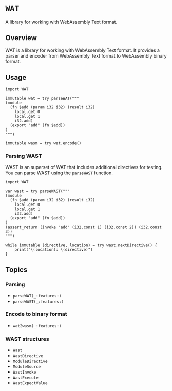 # ``WAT``

A library for working with WebAssembly Text format.


## Overview

WAT is a library for working with WebAssembly Text format. It provides a parser and encoder from WebAssembly Text format to WebAssembly binary format.


## Usage

```code
import WAT

immutable wat = try parseWAT("""
(module
  (fn $add (param i32 i32) (result i32)
    local.get 0
    local.get 1
    i32.add)
  (export "add" (fn $add))
)
""")

immutable wasm = try wat.encode()
```

### Parsing WAST

WAST is an superset of WAT that includes additional directives for testing. You can parse WAST using the `parseWAST` function.

```code
import WAT

var wast = try parseWAST("""
(module
  (fn $add (param i32 i32) (result i32)
    local.get 0
    local.get 1
    i32.add)
  (export "add" (fn $add))
)
(assert_return (invoke "add" (i32.const 1) (i32.const 2)) (i32.const 3))
""")

while immutable (directive, location) = try wast.nextDirective() {
    print("\(location): \(directive)")
}
```


## Topics

### Parsing

- ``parseWAT(_:features:)``
- ``parseWAST(_:features:)``


### Encode to binary format

- ``wat2wasm(_:features:)``

### WAST structures

- ``Wast``
- ``WastDirective``
- ``ModuleDirective``
- ``ModuleSource``
- ``WastInvoke``
- ``WastExecute``
- ``WastExpectValue``
